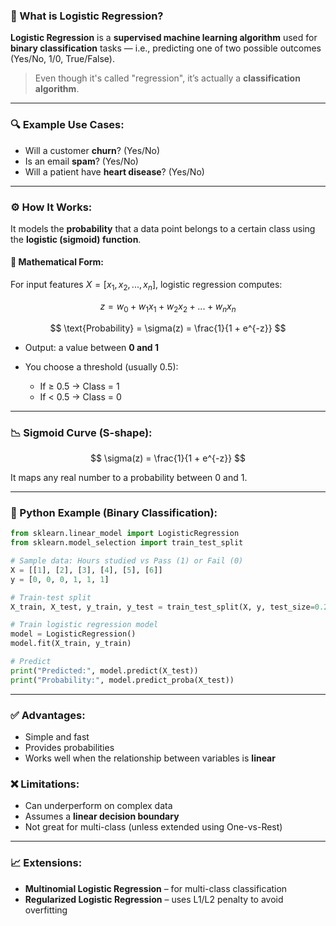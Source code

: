 ### 📘 What is **Logistic Regression**?

**Logistic Regression** is a **supervised machine learning algorithm** used for **binary classification** tasks — i.e., predicting one of two possible outcomes (Yes/No, 1/0, True/False).

> Even though it's called "regression", it’s actually a **classification algorithm**.

---

### 🔍 Example Use Cases:

* Will a customer **churn**? (Yes/No)
* Is an email **spam**? (Yes/No)
* Will a patient have **heart disease**? (Yes/No)

---

### ⚙️ How It Works:

It models the **probability** that a data point belongs to a certain class using the **logistic (sigmoid) function**.

#### 🔢 Mathematical Form:

For input features $X = [x_1, x_2, ..., x_n]$, logistic regression computes:

$$
z = w_0 + w_1x_1 + w_2x_2 + ... + w_nx_n
$$

$$
\text{Probability} = \sigma(z) = \frac{1}{1 + e^{-z}}
$$

* Output: a value between **0 and 1**
* You choose a threshold (usually 0.5):

  * If ≥ 0.5 → Class = 1
  * If < 0.5 → Class = 0

---

### 📉 Sigmoid Curve (S-shape):

$$
\sigma(z) = \frac{1}{1 + e^{-z}}
$$

It maps any real number to a probability between 0 and 1.

---

### 🐍 Python Example (Binary Classification):

```python
from sklearn.linear_model import LogisticRegression
from sklearn.model_selection import train_test_split

# Sample data: Hours studied vs Pass (1) or Fail (0)
X = [[1], [2], [3], [4], [5], [6]]
y = [0, 0, 0, 1, 1, 1]

# Train-test split
X_train, X_test, y_train, y_test = train_test_split(X, y, test_size=0.2)

# Train logistic regression model
model = LogisticRegression()
model.fit(X_train, y_train)

# Predict
print("Predicted:", model.predict(X_test))
print("Probability:", model.predict_proba(X_test))
```

---

### ✅ Advantages:

* Simple and fast
* Provides probabilities
* Works well when the relationship between variables is **linear**

### ❌ Limitations:

* Can underperform on complex data
* Assumes a **linear decision boundary**
* Not great for multi-class (unless extended using One-vs-Rest)

---

### 📈 Extensions:

* **Multinomial Logistic Regression** – for multi-class classification
* **Regularized Logistic Regression** – uses L1/L2 penalty to avoid overfitting
